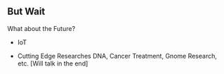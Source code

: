 ##  But Wait

What about the Future?

* IoT

* Cutting Edge Researches DNA, Cancer Treatment, Gnome Research, etc. [Will talk in the end]
